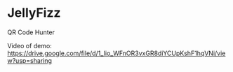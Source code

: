 # JellyFizz
QR Code Hunter


Video of demo:
https://drive.google.com/file/d/1_Iio_WFnOR3vxGR8diYCUpKshF1hqVNi/view?usp=sharing
